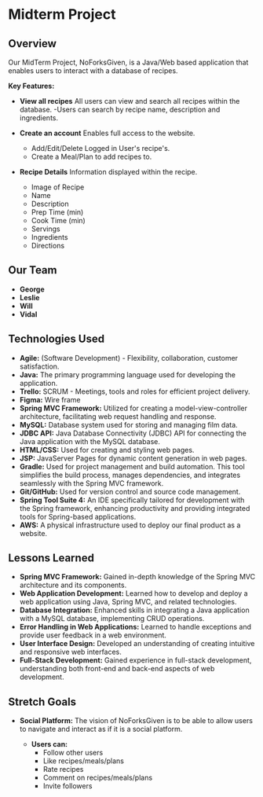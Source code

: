 # Midterm Project

## Overview

Our MidTerm Project, NoForksGiven, is a Java/Web based application that enables users to interact with a database of recipes.

**Key Features:**

- **View all recipes** All users can view and search all recipes within the database.
	-Users can search by recipe name, description and ingredients.

- **Create an account** Enables full access to the website.
	- Add/Edit/Delete Logged in User's recipe's.
	- Create a Meal/Plan to add recipes to.

- **Recipe Details** Information displayed within the recipe.
	- Image of Recipe
	- Name
	- Description
	- Prep Time (min)
	- Cook Time (min)
	- Servings
	- Ingredients
	- Directions

## Our Team

- **George**
- **Leslie**
- **Will**
- **Vidal**

## Technologies Used

- **Agile:** (Software Development) - Flexibility, collaboration, customer satisfaction.
- **Java:** The primary programming language used for developing the application.
- **Trello:** SCRUM - Meetings, tools and roles for efficient project delivery.
- **Figma:** Wire frame
- **Spring MVC Framework:** Utilized for creating a model-view-controller architecture, facilitating web request handling and response.
- **MySQL:** Database system used for storing and managing film data.
- **JDBC API:** Java Database Connectivity (JDBC) API for connecting the Java application with the MySQL database.
- **HTML/CSS:** Used for creating and styling web pages.
- **JSP:** JavaServer Pages for dynamic content generation in web pages.
- **Gradle:** Used for project management and build automation. This tool simplifies the build process, manages dependencies, and integrates seamlessly with the Spring MVC framework.
- **Git/GitHub:** Used for version control and source code management.
- **Spring Tool Suite 4:** An IDE specifically tailored for development with the Spring framework, enhancing productivity and providing integrated tools for Spring-based applications.
- **AWS:** A physical infrastructure used to deploy our final product as a website.

## Lessons Learned

- **Spring MVC Framework:** Gained in-depth knowledge of the Spring MVC architecture and its components.
- **Web Application Development:** Learned how to develop and deploy a web application using Java, Spring MVC, and related technologies.
- **Database Integration:** Enhanced skills in integrating a Java application with a MySQL database, implementing CRUD operations.
- **Error Handling in Web Applications:** Learned to handle exceptions and provide user feedback in a web environment.
- **User Interface Design:** Developed an understanding of creating intuitive and responsive web interfaces.
- **Full-Stack Development:** Gained experience in full-stack development, understanding both front-end and back-end aspects of web development.

## Stretch Goals

- **Social Platform:** The vision of NoForksGiven is to be able to allow users to navigate and interact as if it is a social platform.

	- **Users can:**
		- Follow other users
		- Like recipes/meals/plans
		- Rate recipes
		- Comment on recipes/meals/plans
		- Invite followers
